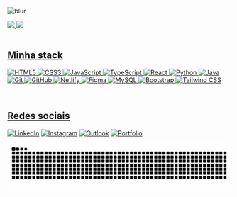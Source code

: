 ![blur](https://capsule-render.vercel.app/api?type=blur&height=275&color=gradient&text=Rafael%20Vasconcelos&strokeWidth=1&section=footer&reversal=true&fontAlign=50&stroke=E0E0E0&fontSize=44&textBg=false)


<div>
  <a href="https://github.com/rafael-vas">
  <img height="180em" src="https://github-readme-stats.vercel.app/api?username=rafael-vas&show_icons=true&theme=tokyonight&include_all_commits=true&count_private=true"/>
  <img height="180em" src="https://github-readme-stats.vercel.app/api/top-langs/?username=rafael-vas&layout=compact&langs_count=6&theme=tokyonight"/>
</div>
    
<br>

## Minha stack
![HTML5](https://img.shields.io/badge/HTML5-%23000000.svg?style=plastic&logo=html5)
![CSS3](https://img.shields.io/badge/CSS3-%23000000.svg?style=plastic&logo=css3&logoColor=44A7FF)
![JavaScript](https://img.shields.io/badge/Javascript-%23000000.svg?style=plastic&logo=javascript)
![TypeScript](https://img.shields.io/badge/Typescript-%23000000.svg?style=plastic&logo=typescript)
![React](https://img.shields.io/badge/React-%23000000.svg?style=plastic&logo=react)
![Python](https://img.shields.io/badge/Python-%23000000.svg?style=plastic&logo=python&logoColor=F6D54E)
![Java](https://img.shields.io/badge/Java-%23000000.svg?style=plastic&logo=java)
![Git](https://img.shields.io/badge/Git-%23000000.svg?style=plastic&logo=git)
![GitHub](https://img.shields.io/badge/GitHub-%23000000.svg?style=plastic&logo=github)
![Netlify](https://img.shields.io/badge/Netlify-%23000000.svg?style=plastic&logo=netlify)
![Figma](https://img.shields.io/badge/Figma-%23000000.svg?style=plastic&logo=figma)
![MySQL](https://img.shields.io/badge/MySQL-%23000000.svg?style=plastic&logo=mysql)
![Bootstrap](https://img.shields.io/badge/Bootstrap-%23000000.svg?style=plastic&logo=bootstrap)
![Tailwind CSS](https://img.shields.io/badge/Tailwind_CSS-%23000000.svg?style=plastic&logo=tailwindcss)
 
<br>
 
## Redes sociais

[![LinkedIn](https://img.shields.io/badge/LinkedIn-0B3E72.svg?style=flat&logo=Linkedin&logoColor=white)](https://www.linkedin.com/in/rafaelvas/)
[![Instagram](https://img.shields.io/badge/Instagram-C9314E.svg?style=flat&logo=Instagram&logoColor=white)](https://www.instagram.com/hafuxo/)
[![Outlook](https://img.shields.io/badge/Microsoft_Outlook-086ABF.svg?style=flat&logo=microsoft-outlook&logoColor=white)](mailto:rafaelvas2011@hotmail.com)
[![Portfolio](https://img.shields.io/badge/Portfolio-1D222A.svg?style=flat&logo=Google-Chrome&logoColor=white)](https://rafael-vas-portfolio.netlify.app)

![Snake animation](https://github.com/rafael-vas/rafael-vas/blob/output/github-contribution-grid-snake.svg)

